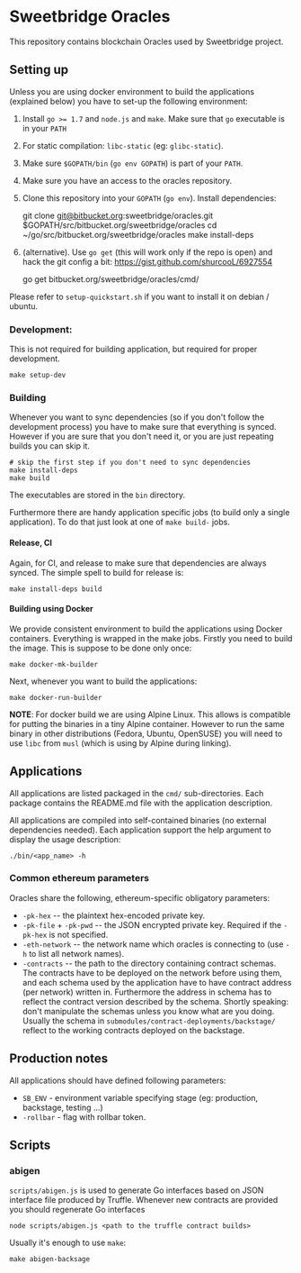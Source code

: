 # Sweetbridge Oracles

This repository contains blockchain Oracles used by Sweetbridge project.

## Setting up

Unless you are using docker environment to build the applications (explained below) you have to set-up the following environment:

1. Install `go >= 1.7` and `node.js` and `make`. Make sure that `go` executable is in your `PATH`
1. For static compilation: `libc-static` (eg: `glibc-static`).
1. Make sure `$GOPATH/bin` (`go env GOPATH`) is part of your `PATH`.
1. Make sure you have an access to the oracles repository.
1. Clone this repository into your `GOPATH` (`go env`). Install dependencies:

	git clone git@bitbucket.org:sweetbridge/oracles.git $GOPATH/src/bitbucket.org/sweetbridge/oracles
	cd ~/go/src/bitbucket.org/sweetbridge/oracles
	make install-deps

1. (alternative). Use `go get` (this will work only if the repo is open) and hack the git config a bit: https://gist.github.com/shurcooL/6927554

    go get bitbucket.org/sweetbridge/oracles/cmd/<oracle-name>

Please refer to `setup-quickstart.sh` if you want to install it on debian / ubuntu.

### Development:
This is not required for building application, but required for proper development.

	make setup-dev

### Building

Whenever you want to sync dependencies (so if you don't follow the development process) you have to make sure that everything is synced. However if you are sure that you don't need it, or you are just repeating builds you can skip it.

	# skip the first step if you don't need to sync dependencies
	make install-deps
	make build

The executables are stored in the `bin` directory.

Furthermore there are handy application specific jobs (to build only a single application). To do that just look at one of `make build-` jobs.

#### Release, CI

Again, for CI, and release to make sure that dependencies are always synced. The simple spell to build for release is:

	make install-deps build


#### Building using Docker

We provide consistent environment to build the applications using Docker containers.
Everything is wrapped in the make jobs.
Firstly you need to build the image. This is suppose to be done only once:

	make docker-mk-builder

Next, whenever you want to build the applications:

	make docker-run-builder

**NOTE**: For docker build we are using Alpine Linux. This allows is compatible for putting the binaries in a tiny Alpine container. However to run the same binary in other distributions (Fedora, Ubuntu, OpenSUSE) you will need to use `libc` from `musl` (which is using by Alpine during linking).

## Applications

All applications are listed packaged in the `cmd/` sub-directories. Each package contains the README.md file with the application description.

All applications are compiled into self-contained binaries (no external dependencies needed). Each application support the help argument to display the usage description:

	./bin/<app_name> -h


### Common ethereum parameters

Oracles share the following, ethereum-specific obligatory parameters:

* `-pk-hex` -- the plaintext hex-encoded private key.
* `-pk-file` + `-pk-pwd` -- the JSON encrypted private key. Required if the `-pk-hex` is not specified.
* `-eth-network` -- the network name which oracles is connecting to (use `-h` to list all network names).
* `-contracts` -- the path to the directory containing contract schemas. The contracts have to be deployed on the network before using them, and each schema used by the application have to have contract address (per network) written in. Furthermore the address in schema has to reflect the contract version described by the schema. Shortly speaking: don't manipulate the schemas unless you know what are you doing. Usually the schema in `submodules/contract-deployments/backstage/` reflect to the working contracts deployed on the backstage.


## Production notes

All applications should have defined following parameters:

+ `SB_ENV` - environment variable specifying stage (eg: production, backstage, testing ...)
+ `-rollbar` - flag with rollbar token.


## Scripts

### abigen

`scripts/abigen.js` is used to generate Go interfaces based on JSON interface file produced by Truffle. Whenever new contracts are provided you should regenerate Go interfaces

    node scripts/abigen.js <path to the truffle contract builds>

Usually it's enough to use `make`:

    make abigen-backsage
